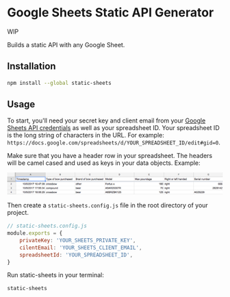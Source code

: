 # Google Sheets Static API Generator

WIP

Builds a static API with any Google Sheet.

## Installation

```bash
npm install --global static-sheets
```

## Usage

To start, you'll need your secret key and client email from your [Google Sheets API credentials](https://developers.google.com/sheets/api/guides/authorizing#APIKey) as well as your spreadsheet ID. Your spreadsheet ID is the long string of characters in the URL. For example: `https://docs.google.com/spreadsheets/d/YOUR_SPREADSHEET_ID/edit#gid=0`.

Make sure that you have a header row in your spreadsheet. The headers will be camel cased and used as keys in your data objects. Example:

![Header Example](https://github.com/escaladesports/static-sheets/blob/master/img/header.png)


Then create a `static-sheets.config.js` file in the root directory of your project.

```javascript
// static-sheets.config.js
module.exports = {
	privateKey: 'YOUR_SHEETS_PRIVATE_KEY',
	cilentEmail: 'YOUR_SHEETS_CLIENT_EMAIL',
	spreadsheetId: 'YOUR_SPREADSHEET_ID',
}
```

Run  static-sheets in your terminal:

```bash
static-sheets
```
